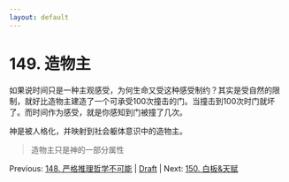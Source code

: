 ```yaml
---
layout: default
---
```

# 149. 造物主

如果说时间只是一种主观感受，为何生命又受这种感受制约？其实是受自然的限制，就好比造物主建造了一个可承受100次撞击的门。当撞击到100次时门就坏了。而时间作为感受，就是你感知到门被撞了几次。

神是被人格化，并映射到社会躯体意识中的造物主。

> 造物主只是神的一部分属性

Previous: [148. 严格推理哲学不可能](148.md) | [Draft](../Draft.md) | Next: [150. 白板&天赋](150.md)